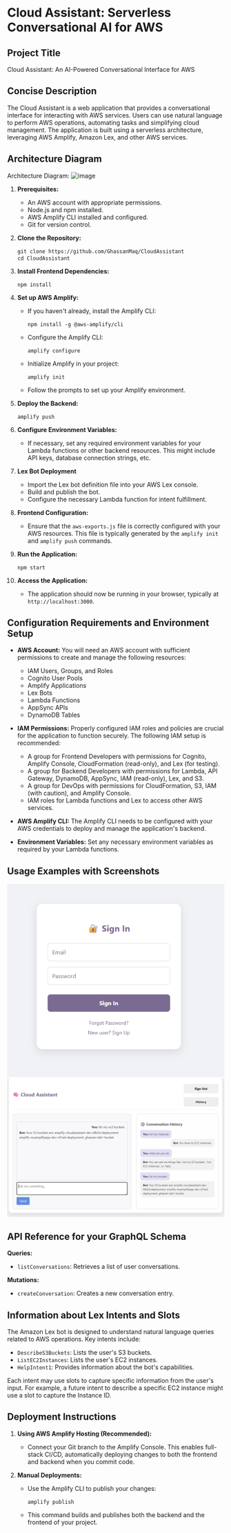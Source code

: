 # Cloud Assistant: Serverless Conversational AI for AWS

## Project Title

Cloud Assistant: An AI-Powered Conversational Interface for AWS

## Concise Description

The Cloud Assistant is a web application that provides a conversational interface for interacting with AWS services.  Users can use natural language to perform AWS operations, automating tasks and simplifying cloud management.  The application is built using a serverless architecture, leveraging AWS Amplify, Amazon Lex, and other AWS services.

## Architecture Diagram

Architecture Diagram:
![image](https://github.com/user-attachments/assets/dde863e5-8f28-4d46-8fd0-230d1a7678fd)


1.  **Prerequisites:**

    * An AWS account with appropriate permissions.
    * Node.js and npm installed.
    * AWS Amplify CLI installed and configured.
    * Git for version control.

2.  **Clone the Repository:**

    ```
    git clone https://github.com/GhassanMaq/CloudAssistant
    cd CloudAssistant
    ```

3.  **Install Frontend Dependencies:**

    ```
    npm install
    ```

4.  **Set up AWS Amplify:**

    * If you haven't already, install the Amplify CLI:

        ```
        npm install -g @aws-amplify/cli
        ```

    * Configure the Amplify CLI:

        ```
        amplify configure
        ```

    * Initialize Amplify in your project:

        ```
        amplify init
        ```

    * Follow the prompts to set up your Amplify environment.

5.  **Deploy the Backend:**

    ```
    amplify push
    ```

6.  **Configure Environment Variables:**

    * If necessary, set any required environment variables for your Lambda functions or other backend resources. This might include API keys, database connection strings, etc.

7.  **Lex Bot Deployment**

    * Import the Lex bot definition file into your AWS Lex console.
    * Build and publish the bot.
    * Configure the necessary Lambda function for intent fulfillment.

8.  **Frontend Configuration:**

    * Ensure that the `aws-exports.js` file is correctly configured with your AWS resources. This file is typically generated by the `amplify init` and `amplify push` commands.

9.  **Run the Application:**

    ```
    npm start
    ```

10. **Access the Application:**

    * The application should now be running in your browser, typically at `http://localhost:3000`.

## Configuration Requirements and Environment Setup

* **AWS Account:** You will need an AWS account with sufficient permissions to create and manage the following resources:

    * IAM Users, Groups, and Roles
    * Cognito User Pools
    * Amplify Applications
    * Lex Bots
    * Lambda Functions
    * AppSync APIs
    * DynamoDB Tables

* **IAM Permissions:** Properly configured IAM roles and policies are crucial for the application to function securely. The following IAM setup is recommended:

    * A group for Frontend Developers with permissions for Cognito, Amplify Console, CloudFormation (read-only), and Lex (for testing).
    * A group for Backend Developers with permissions for Lambda, API Gateway, DynamoDB, AppSync, IAM (read-only), Lex, and S3.
    * A group for DevOps with permissions for CloudFormation, S3, IAM (with caution), and Amplify Console.
    * IAM roles for Lambda functions and Lex to access other AWS services.

* **AWS Amplify CLI:** The Amplify CLI needs to be configured with your AWS credentials to deploy and manage the application's backend.

* **Environment Variables:** Set any necessary environment variables as required by your Lambda functions.

## Usage Examples with Screenshots
![alt text](image.png)
![alt text](image-2.png)

## API Reference for your GraphQL Schema


**Queries:**

* `listConversations`: Retrieves a list of user conversations.

**Mutations:**

* `createConversation`: Creates a new conversation entry.

## Information about Lex Intents and Slots

The Amazon Lex bot is designed to understand natural language queries related to AWS operations. Key intents include:

* `DescribeS3Buckets`: Lists the user's S3 buckets.
* `ListEC2Instances`: Lists the user's EC2 instances.
* `HelpIntent1`: Provides information about the bot's capabilities.

Each intent may use slots to capture specific information from the user's input. For example, a future intent to describe a specific EC2 instance might use a slot to capture the Instance ID.

## Deployment Instructions

1.  **Using AWS Amplify Hosting (Recommended):**

    * Connect your Git branch to the Amplify Console. This enables full-stack CI/CD, automatically deploying changes to both the frontend and backend when you commit code.

2.  **Manual Deployments:**

    * Use the Amplify CLI to publish your changes:

        ```
        amplify publish
        ```

    * This command builds and publishes both the backend and the frontend of your project.
